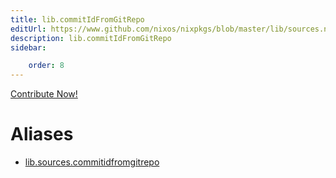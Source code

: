 ```yaml
---
title: lib.commitIdFromGitRepo
editUrl: https://www.github.com/nixos/nixpkgs/blob/master/lib/sources.nix#L184C25
description: lib.commitIdFromGitRepo
sidebar:

    order: 8
---
```


<a href="https://www.github.com/nixos/nixpkgs/blob/master/lib/sources.nix#L184C25">Contribute Now!</a>


# Aliases

- [lib.sources.commitidfromgitrepo](/nix-doc-comments/reference/lib/sources/lib-sources-commitidfromgitrepo)


